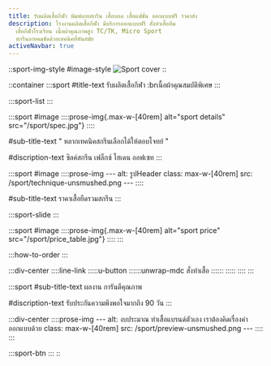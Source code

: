 ```yaml
---
title: รับผลิตเสื้อกีฬา พิมพ์ลายสกรีน เสื้อบอล เสื้อแฟชั่น ออกแบบฟรี ราคาส่ง
description: โรงงานผลิตเสื้อกีฬา มีบริการออกแบบฟรี สั่งทำเสื้อทีม
  เสื้อกีฬาโรงเรียน เนื้อผ้าคุณภาพสูง TC/TK, Micro Sport
  สกรีนลายคมชัดด้วยเทคนิคที่ทันสมัย
activeNavbar: true
---
```


::sport-img-style
#image-style
![Sport cover](/sport/banner_sport.jpg)
::

::container
  :::sport
  #title-text
  รับผลิตเสื้อกีฬา :br<!--ใส่ BR เพื่อเคาะวรรคบรรทัดข้อความ-->เนื้อผ้าคุณสมบัติพิเศษ
  :::

  :::sport-list
  :::

  :::sport
  #image
    ::::prose-img{.max-w-[40rem] alt="sport details" src="/sport/spec.jpg"}
    ::::
  
  #sub-title-text
  " หลากเทคนิคสกรีนเลือกได้ให้ตอบโจทย์ "
  
  #discription-text
  ซิลค์สกรีน เฟล็กซ์ ไฮเดน ออฟเซท
  :::

  :::sport
  #image
    ::::prose-img
    ---
    alt: รูปHeader
    class: max-w-[40rem]
    src: /sport/technique-unsmushed.png
    ---
    ::::
  
  #sub-title-text
  ราคาเสื้อยืดรวมสกรีน
  :::

  :::sport-slide
  :::

  :::sport
  #image
    ::::prose-img{.max-w-[40rem] alt="sport price" src="/sport/price_table.jpg"}
    ::::
  :::

  :::how-to-order
  :::

  :::div-center
    ::::line-link
      :::::u-button
        ::::::unwrap-mdc
        สั่งทำเสื้อ
        ::::::
      :::::
    ::::
  :::

  :::sport
  #sub-title-text
  ผลงาน การันตีคุณภาพ
  
  #discription-text
  รับประกันความพึงพอใจมากถึง 90 วัน
  :::

  :::div-center
    ::::prose-img
    ---
    alt: งบประมาณ ทำเสื้อแบรนด์ตัวเอง เราต้องคิดเรื่องค่าออกแบบด้วย
    class: max-w-[40rem]
    src: /sport/preview-unsmushed.png
    ---
    ::::
  :::

  :::sport-btn
  :::
::
